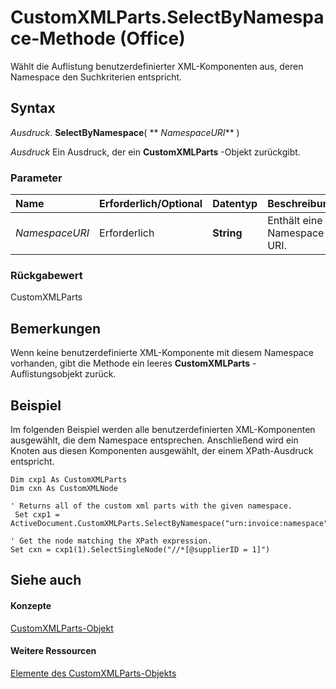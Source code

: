 
# CustomXMLParts.SelectByNamespace-Methode (Office)

Wählt die Auflistung benutzerdefinierter XML-Komponenten aus, deren Namespace den Suchkriterien entspricht.


## Syntax

 _Ausdruck_. **SelectByNamespace**( ** _NamespaceURI_** )

 _Ausdruck_ Ein Ausdruck, der ein **CustomXMLParts** -Objekt zurückgibt.


### Parameter



|**Name**|**Erforderlich/Optional**|**Datentyp**|**Beschreibung**|
|:-----|:-----|:-----|:-----|
| _NamespaceURI_|Erforderlich|**String**|Enthält eine Namespace-URI.|

### Rückgabewert

CustomXMLParts


## Bemerkungen

Wenn keine benutzerdefinierte XML-Komponente mit diesem Namespace vorhanden, gibt die Methode ein leeres  **CustomXMLParts** -Auflistungsobjekt zurück.


## Beispiel

Im folgenden Beispiel werden alle benutzerdefinierten XML-Komponenten ausgewählt, die dem Namespace entsprechen. Anschließend wird ein Knoten aus diesen Komponenten ausgewählt, der einem XPath-Ausdruck entspricht.


```
Dim cxp1 As CustomXMLParts 
Dim cxn As CustomXMLNode 
 
' Returns all of the custom xml parts with the given namespace. 
 Set cxp1 = ActiveDocument.CustomXMLParts.SelectByNamespace("urn:invoice:namespace")    
 
' Get the node matching the XPath expression.                              
Set cxn = cxp1(1).SelectSingleNode("//*[@supplierID = 1]") 

```


## Siehe auch


#### Konzepte


[CustomXMLParts-Objekt](98c1c58e-a08d-6304-8626-1e6705917da3.md)
#### Weitere Ressourcen


[Elemente des CustomXMLParts-Objekts](http://msdn.microsoft.com/library/4e77b5ea-b73c-020f-4abf-25adc200de23%28Office.15%29.aspx)